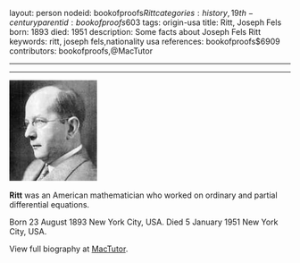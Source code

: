 layout: person
nodeid: bookofproofs$Ritt
categories: history,19th-century
parentid: bookofproofs$603
tags: origin-usa
title: Ritt, Joseph Fels
born: 1893
died: 1951
description: Some facts about Joseph Fels Ritt
keywords: ritt, joseph fels,nationality usa
references: bookofproofs$6909
contributors: bookofproofs,@MacTutor

---


---

![Ritt.jpg](https://github.com/bookofproofs/bookofproofs.github.io/blob/main/_sources/_assets/images/portraits/Ritt.jpg?raw=true)

**Ritt** was an American mathematician who worked on ordinary and partial differential equations.

Born 23 August 1893 New York City, USA. Died 5 January 1951 New York City, USA.


View full biography at [MacTutor](https://mathshistory.st-andrews.ac.uk/Biographies/Ritt/).